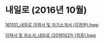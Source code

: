 # 내일로 (2016년 10월)

[161101_내일로 이력서 및 자기소개서 (김정원).hwp](161101_%EB%82%B4%EC%9D%BC%EB%A1%9C_%EC%9D%B4%EB%A0%A5%EC%84%9C_%EB%B0%8F_%EC%9E%90%EA%B8%B0%EC%86%8C%EA%B0%9C%EC%84%9C_(%EA%B9%80%EC%A0%95%EC%9B%90).hwp)

[이력서 및 자소서_내일로 (20161021) [최종].hwp](%EC%9D%B4%EB%A0%A5%EC%84%9C_%EB%B0%8F_%EC%9E%90%EC%86%8C%EC%84%9C_%EB%82%B4%EC%9D%BC%EB%A1%9C_(20161021)_%EC%B5%9C%EC%A2%85.hwp)